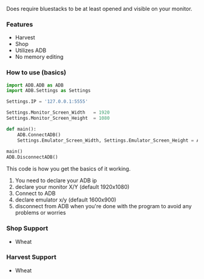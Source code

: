 Does require bluestacks to be at least opened and visible on your monitor.

### Features
+ Harvest
+ Shop
+ Utilizes ADB
+ No memory editing

### How to use (basics)
```python
import ADB.ADB as ADB
import ADB.Settings as Settings

Settings.IP = '127.0.0.1:5555'

Settings.Monitor_Screen_Width   = 1920
Settings.Monitor_Screen_Height  = 1080

def main():
    ADB.ConnectADB()
    Settings.Emulator_Screen_Width, Settings.Emulator_Screen_Height = ADB.GetEmulatorSize()
    
main()
ADB.DisconnectADB()
```
This code is how you get the basics of it working.
1. You need to declare your ADB ip
2. declare your monitor X/Y (default 1920x1080)
3. Connect to ADB
4. declare emulator x/y (default 1600x900)
5. disconnect from ADB when you're done with the program to avoid any problems or worries

### Shop Support
+ Wheat

### Harvest Support
+ Wheat
